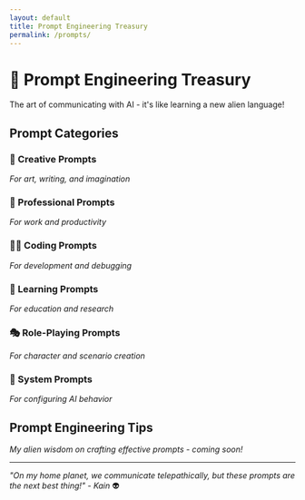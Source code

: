 ```yaml
---
layout: default
title: Prompt Engineering Treasury
permalink: /prompts/
---
```


# 💬 Prompt Engineering Treasury

The art of communicating with AI - it's like learning a new alien language!

## Prompt Categories

### 🎨 Creative Prompts
*For art, writing, and imagination*

### 💼 Professional Prompts
*For work and productivity*

### 🧑‍💻 Coding Prompts
*For development and debugging*

### 🧩 Learning Prompts
*For education and research*

### 🎭 Role-Playing Prompts
*For character and scenario creation*

### 🔧 System Prompts
*For configuring AI behavior*

## Prompt Engineering Tips

*My alien wisdom on crafting effective prompts - coming soon!*

---
*"On my home planet, we communicate telepathically, but these prompts are the next best thing!" - Kain* 👽